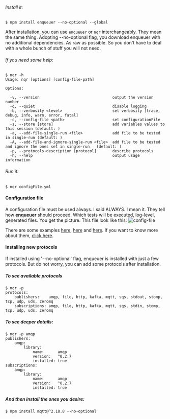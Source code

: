 ###### Install it:
    
    $ npm install enqueuer --no-optional --global

After installation, you can use ```enqueuer``` or ```nqr``` interchangeably. They mean the same thing.
Adopting --no-optional flag, you download enqueuer with no additional dependencies. As raw as possible.
So you don't have to deal with a whole bunch of stuff you will not need.

###### If you need some help:

    $ nqr -h
    Usage: nqr [options] [config-file-path]
    
    Options:
    
      -v, --version                                output the version number
      -q, --quiet                                  disable logging
      -b, --verbosity <level>                      set verbosity [trace, debug, info, warn, error, fatal]
      -c, --config-file <path>                     set configurationFile
      -s, --store [store]                          add variables values to this session (default: )
      -a, --add-file-single-run <file>             add file to be tested in single-run (default: )
      -A, --add-file-and-ignore-single-run <file>  add file to be tested and ignore the ones set in single-run   (default: )
      -p, --protocols-description [protocol]       describe protocols
      -h, --help                                   output usage information

###### Run it:

    $ nqr configFile.yml

#### Configuration file
A configuration file must be used always. I said ALWAYS. I mean it.
They tell how **enqueuer** should proceed. Which tests will be executed, log-level, generated files.
You get the picture.
This file look like this: ![config-file](https://github.com/lopidio/enqueuer/blob/develop/docs/images/readme-config.png "config-file.yml")

There are some examples
[here](https://github.com/lopidio/enqueuer/blob/develop/enqueuer.yml),
[here](https://github.com/lopidio/enqueuer/blob/develop/src/inceptionTest/beingTested.yml ) and
[here](https://github.com/lopidio/enqueuer/blob/develop/src/inceptionTest/tester.yml).
If you want to know more about them, [click here](https://github.com/lopidio/enqueuer/blob/develop/docs/instructions/config-file.yml "config file description").

#### Installing new protocols
If installed using '--no-optional' flag, enqueuer is installed with just a few protocols.
But do not worry, you can add some protocols after installation.

##### To see available protocols

    $ nqr -p
    protocols: 
        publishers:    amqp, file, http, kafka, mqtt, sqs, stdout, stomp, tcp, udp, uds, zeromq
        subscriptions: amqp, file, http, kafka, mqtt, sqs, stdin, stomp, tcp, udp, uds, zeromq
    

##### To see deeper details:

    $ nqr -p amqp
    publishers: 
        amqp: 
            library: 
                name:      amqp
                version:   ^0.2.7
                installed: true
    subscriptions: 
        amqp: 
            library: 
                name:      amqp
                version:   ^0.2.7
                installed: true


##### And then install the ones you desire:
    
    $ npm install mqtt@^2.18.8 --no-optional
